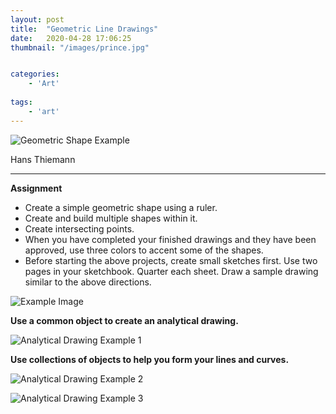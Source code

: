 ```yaml
---
layout: post
title:  "Geometric Line Drawings"
date:   2020-04-28 17:06:25
thumbnail: "/images/prince.jpg"


categories: 
	- 'Art'
	
tags: 
	- 'art'
---
```





![Geometric Shape Example](https://s3.amazonaws.com/image-control-storage/2020/02/10195144/2020-02-10-18_43_46-kandinsky-layout.png)

Hans Thiemann  

---

**Assignment**

- Create a simple geometric shape using a ruler.  
- Create and build multiple shapes within it.  
- Create intersecting points.  
- When you have completed your finished drawings and they have been approved, use three colors to accent some of the shapes.  
- Before starting the above projects, create small sketches first. Use two pages in your sketchbook. Quarter each sheet. Draw a sample drawing similar to the above directions.

![Example Image](https://s3.amazonaws.com/image-control-storage/2020/02/13140901/2020-02-13-13_07_04-Window.png)

**Use a common object to create an analytical drawing.**

![Analytical Drawing Example 1](https://s3.amazonaws.com/image-control-storage/2020/02/13141310/2020-02-13-13_11_31-Window.png)

**Use collections of objects to help you form your lines and curves.**

![Analytical Drawing Example 2](https://s3.amazonaws.com/image-control-storage/2020/02/13141328/2020-02-13-13_12_10-Window.png)

![Analytical Drawing Example 3](https://s3.amazonaws.com/image-control-storage/2020/02/13141632/2020-02-13-13_16_05-Window.png)
